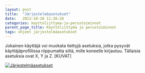 ```yaml
---
layout: post
title:  "Järjestelmäasetukset"
date:   2013-10-28 11:26:26
categories: kayttoliittyma-ja-perustoiminnot
parent_page_title: Käyttöliittymä ja perustoiminnot
tags: ohjeet järjestelmäasetukset
---
```


Jokainen käyttäjä voi muokata tiettyjä asetuksia, jotka pysyvät käyttäjäprofiilissa riippumatta siitä, mille koneelle kirjautuu. Tällaisia asetuksia ovat X, Y ja Z. [KUVAT]

<a href="{{ site.baseurl }}/assets/jarjestelmaasetukset.png" class="swipebox" title="Järjestelmäasetukset"><img src="{{ site.baseurl }}/assets/jarjestelmaasetukset.png" alt="Järjestelmäasetukset"></a>